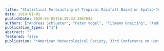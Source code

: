 ```yaml
---
title: "Statistical Forecasting of Tropical Rainfall Based on Spatio-Temporal Correlations and Equatorial Waves"
date: 2018-01-01
publishDate: 2020-06-05T16:39:33.488764Z
authors: ["Andreas Schlueter", "Peter Vogel", "Tilmann Gneiting", "Andreas H Fink", "Peter Knippertz"]
publication_types: ["1"]
abstract: ""
featured: false
publication: "*American Meteorological Society, 33rd Conference on Hurricanes and Tropical Meteorology, Ponte Vedra, FL, USA, 16-20 April 2018*"
---
```


